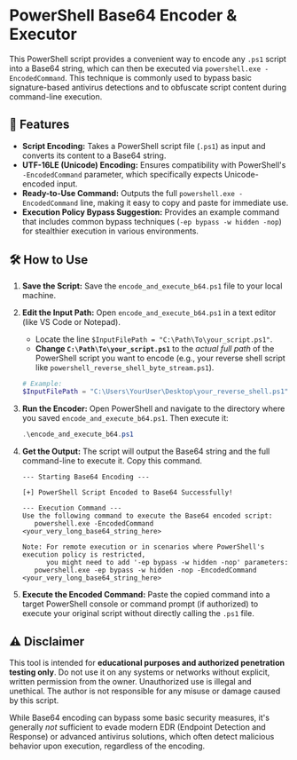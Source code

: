 # PowerShell Base64 Encoder & Executor

This PowerShell script provides a convenient way to encode any `.ps1` script into a Base64 string, which can then be executed via `powershell.exe -EncodedCommand`. This technique is commonly used to bypass basic signature-based antivirus detections and to obfuscate script content during command-line execution.

## 🚀 Features

* **Script Encoding:** Takes a PowerShell script file (`.ps1`) as input and converts its content to a Base64 string.
* **UTF-16LE (Unicode) Encoding:** Ensures compatibility with PowerShell's `-EncodedCommand` parameter, which specifically expects Unicode-encoded input.
* **Ready-to-Use Command:** Outputs the full `powershell.exe -EncodedCommand` line, making it easy to copy and paste for immediate use.
* **Execution Policy Bypass Suggestion:** Provides an example command that includes common bypass techniques (`-ep bypass -w hidden -nop`) for stealthier execution in various environments.

## 🛠️ How to Use

1.  **Save the Script:** Save the `encode_and_execute_b64.ps1` file to your local machine.
2.  **Edit the Input Path:** Open `encode_and_execute_b64.ps1` in a text editor (like VS Code or Notepad).
    * Locate the line `$InputFilePath = "C:\Path\To\your_script.ps1"`.
    * **Change `C:\Path\To\your_script.ps1`** to the *actual full path* of the PowerShell script you want to encode (e.g., your reverse shell script like `powershell_reverse_shell_byte_stream.ps1`).

    ```powershell
    # Example:
    $InputFilePath = "C:\Users\YourUser\Desktop\your_reverse_shell.ps1"
    ```

3.  **Run the Encoder:** Open PowerShell and navigate to the directory where you saved `encode_and_execute_b64.ps1`. Then execute it:

    ```powershell
    .\encode_and_execute_b64.ps1
    ```

4.  **Get the Output:** The script will output the Base64 string and the full command-line to execute it. Copy this command.

    ```
    --- Starting Base64 Encoding ---

    [+] PowerShell Script Encoded to Base64 Successfully!

    --- Execution Command ---
    Use the following command to execute the Base64 encoded script:
       powershell.exe -EncodedCommand <your_very_long_base64_string_here>

    Note: For remote execution or in scenarios where PowerShell's execution policy is restricted,
          you might need to add '-ep bypass -w hidden -nop' parameters:
       powershell.exe -ep bypass -w hidden -nop -EncodedCommand <your_very_long_base64_string_here>
    ```

5.  **Execute the Encoded Command:** Paste the copied command into a target PowerShell console or command prompt (if authorized) to execute your original script without directly calling the `.ps1` file.

## ⚠️ Disclaimer

This tool is intended for **educational purposes and authorized penetration testing only**. Do not use it on any systems or networks without explicit, written permission from the owner. Unauthorized use is illegal and unethical. The author is not responsible for any misuse or damage caused by this script.

While Base64 encoding can bypass some basic security measures, it's generally *not* sufficient to evade modern EDR (Endpoint Detection and Response) or advanced antivirus solutions, which often detect malicious behavior upon execution, regardless of the encoding.
